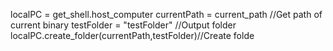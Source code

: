 localPC = get_shell.host_computer
currentPath = current_path //Get path of current binary
testFolder = "testFolder" //Output folder
localPC.create_folder(currentPath,testFolder)//Create folde